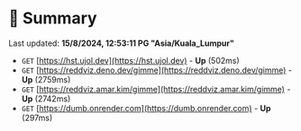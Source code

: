 # 📖 Summary
Last updated: **15/8/2024, 12:53:11 PG "Asia/Kuala_Lumpur"**

- `GET` [https://hst.ujol.dev](https://hst.ujol.dev) - **Up** (502ms)
- `GET` [https://reddviz.deno.dev/gimme](https://reddviz.deno.dev/gimme) - **Up** (2759ms)
- `GET` [https://reddviz.amar.kim/gimme](https://reddviz.amar.kim/gimme) - **Up** (2742ms)
- `GET` [https://dumb.onrender.com](https://dumb.onrender.com) - **Up** (297ms)
